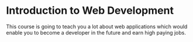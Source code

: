 # Introduction to Web Development
This course is going to teach you a lot about web applications which would enable you to become a developer in the future and earn high paying jobs.
